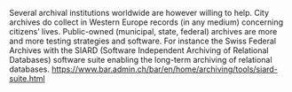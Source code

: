 Several archival institutions worldwide are however willing to help. City archives do collect in Western Europe records (in any medium) concerning citizens’ lives. Public-owned (municipal, state, federal) archives are more and more testing strategies and software. For instance the Swiss Federal Archives with the SIARD (Software Independent Archiving of Relational Databases) software suite enabling the long-term archiving of relational databases.
https://www.bar.admin.ch/bar/en/home/archiving/tools/siard-suite.html
